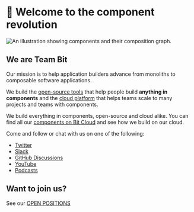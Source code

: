 # 👋 Welcome to the component revolution

![An illustration showing components and their composition graph.](https://storage.googleapis.com/bit-docs/Banner%20image%20Twitter%201500x500%20Dark%20(5).png)

## We are **Team Bit**

Our mission is to help application builders advance from monoliths to composable software applications.  

We build the [open-source tools](https://bit.dev/) that help people build **anything in components** and the [cloud platform](https://bit.cloud/) that helps teams scale to many projects and teams with components.  

We build everything in components, open-source and cloud alike. You can find all our [components on Bit Cloud](https://bit.cloud/teambit) and see how we build on our cloud.  

Come and follow or chat with us on one of the following:

- [Twitter](https://twitter.com/bitdev_)
- [Slack](https://join.slack.com/t/bit-dev-community/shared_invite/zt-o2tim18y-UzwOCFdTafmFKEqm2tXE4w)
- [GitHub Discussions](https://github.com/teambit/bit/discussions) 
- [YouTube](https://www.youtube.com/channel/UCuNkM3qIO79Q3-VrkcDiXfw)
- [Podcasts](https://harmony-docs.bit.dev/resources/podcasts)

## Want to join us?

See our [OPEN POSITIONS](https://bit.breezy.hr/)

